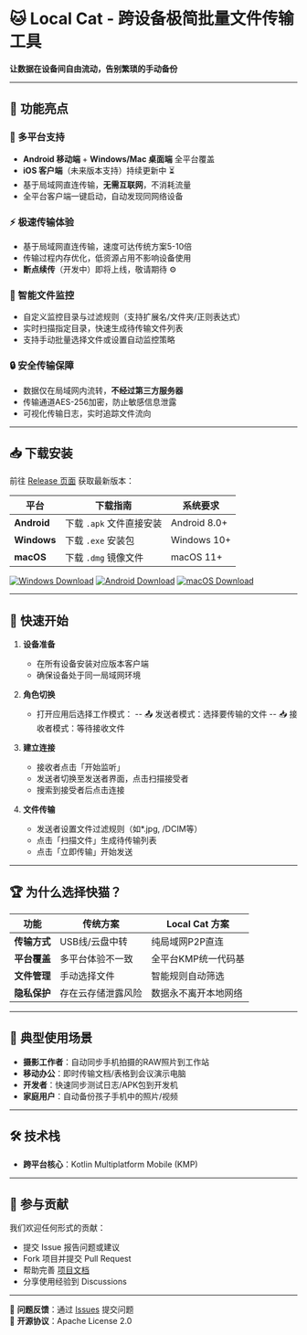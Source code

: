 # 🐱 **Local Cat** - 跨设备极简批量文件传输工具  
**让数据在设备间自由流动，告别繁琐的手动备份**

---

## 🌟 功能亮点

### 📱 多平台支持
- **Android 移动端** + **Windows/Mac 桌面端** 全平台覆盖
- **iOS 客户端**（未来版本支持）持续更新中 ⏳
- 基于局域网直连传输，**无需互联网**，不消耗流量  
- 全平台客户端一键启动，自动发现同网络设备  

### ⚡ 极速传输体验
- 基于局域网直连传输，速度可达传统方案5-10倍    
- 传输过程内存优化，低资源占用不影响设备使用
- **断点续传**（开发中）即将上线，敬请期待 ⚙️

### 🔄 智能文件监控
- 自定义监控目录与过滤规则（支持扩展名/文件夹/正则表达式）  
- 实时扫描指定目录，快速生成待传输文件列表  
- 支持手动批量选择文件或设置自动监控策略 

### 🔒 安全传输保障
- 数据仅在局域网内流转，**不经过第三方服务器**  
- 传输通道AES-256加密，防止敏感信息泄露  
- 可视化传输日志，实时追踪文件流向  

---

## 📥 下载安装

前往 [Release 页面](https://github.com/BBOYGF/Local_Cat/releases) 获取最新版本：

| 平台 | 下载指南 | 系统要求 |
|------|----------|----------|
| **Android** | 下载 `.apk` 文件直接安装 | Android 8.0+ |
| **Windows** | 下载 `.exe` 安装包 | Windows 10+ |
| **macOS**   | 下载 `.dmg` 镜像文件 | macOS 11+ |

[![Windows Download](https://img.shields.io/badge/Windows-v1.0.0-blue?logo=windows)](https://github.com/BBOYGF/Local_Cat/releases)
[![Android Download](https://img.shields.io/badge/Android-v1.0.0-green?logo=android)](https://github.com/BBOYGF/Local_Cat/releases)
[![macOS Download](https://img.shields.io/badge/macOS-v1.0.0-silver?logo=apple)](https://github.com/BBOYGF/Local_Cat/releases)

---

## 🚀 快速开始

1. **设备准备**  
   - 在所有设备安装对应版本客户端
   - 确保设备处于同一局域网环境

2. **角色切换**  
   - 打开应用后选择工作模式：
   -- 📤 发送者模式：选择要传输的文件
   -- 📥 接收者模式：等待接收文件

3. **建立连接**  
   - 接收者点击「开始监听」
   - 发送者切换至发送者界面，点击扫描接受者
   - 搜索到接受者后点击连接
     
4. **文件传输**  
   - 发送者设置文件过滤规则（如*.jpg, /DCIM等）
   - 点击「扫描文件」生成待传输列表
   - 点击「立即传输」开始发送
---

## 🏆 为什么选择快猫？

| 功能                | 传统方案                | Local Cat 方案           |
|---------------------|-------------------------|--------------------------|
| **传输方式**        | USB线/云盘中转          | 纯局域网P2P直连 |
| **平台覆盖**      | 多平台体验不一致    | 全平台KMP统一代码基         |
| **文件管理**      | 手动选择文件            | 智能规则自动筛选          |
| **隐私保护**        | 存在云存储泄露风险        | 数据永不离开本地网络            |

---

## 🎯 典型使用场景

- **摄影工作者**：自动同步手机拍摄的RAW照片到工作站  
- **移动办公**：即时传输文档/表格到会议演示电脑  
- **开发者**：快速同步测试日志/APK包到开发机  
- **家庭用户**：自动备份孩子手机中的照片/视频  

---

## 🛠 技术栈

- **跨平台核心**：Kotlin Multiplatform Mobile (KMP) 

---

## 🤝 参与贡献

我们欢迎任何形式的贡献：
- 提交 Issue 报告问题或建议
- Fork 项目并提交 Pull Request
- 帮助完善 [项目文档](https://github.com/BBOYGF/Local_Cat/wiki)
- 分享使用经验到 Discussions

---

📮 **问题反馈**：通过 [Issues](https://github.com/BBOYGF/Local_Cat/issues) 提交问题  
📜 **开源协议**：Apache License 2.0  
